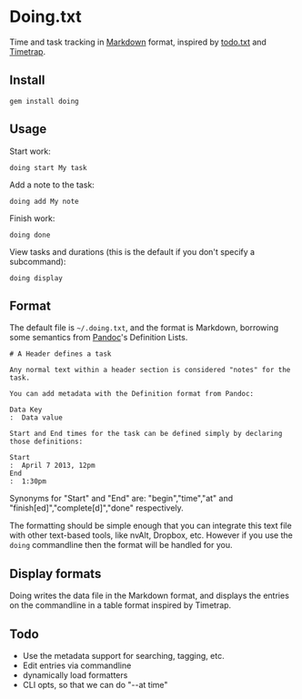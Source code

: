 # Doing.txt

Time and task tracking in [Markdown][] format, inspired by [todo.txt][] and [Timetrap][].

[Markdown]: http://daringfireball.net/projects/markdown/ 
[todo.txt]: http://www.todotxt.com/
[Timetrap]: https://github.com/samg/timetrap

## Install

    gem install doing

## Usage

Start work:

    doing start My task

Add a note to the task:
    
    doing add My note

Finish work:

    doing done

View tasks and durations (this is the default if you don't specify a subcommand):

    doing display

## Format

The default file is `~/.doing.txt`, and the format is Markdown, borrowing some semantics from [Pandoc](http://www.johnmacfarlane.net/pandoc/README.html#definition-lists)'s Definition Lists.

    # A Header defines a task

    Any normal text within a header section is considered "notes" for the task.

    You can add metadata with the Definition format from Pandoc:

    Data Key
    :  Data value

    Start and End times for the task can be defined simply by declaring those definitions:

    Start
    :  April 7 2013, 12pm
    End
    :  1:30pm


Synonyms for "Start" and "End" are: "begin","time","at" and "finish[ed]","complete[d]","done" respectively.

The formatting should be simple enough that you can integrate this text file with other text-based tools, like nvAlt, Dropbox, etc.  However if you use the `doing` commandline then the format will be handled for you.

## Display formats

Doing writes the data file in the Markdown format, and displays the entries on the commandline in a table format inspired by Timetrap.

## Todo

* Use the metadata support for searching, tagging, etc.
* Edit entries via commandline
* dynamically load formatters
* CLI opts, so that we can do "--at time" 
